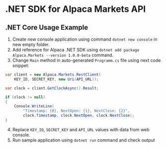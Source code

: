 # .NET SDK for Alpaca Markets API
## .NET Core Usage Example
1. Create new console application using command `dotnet new console` in new empty folder.
2. Add reference for Alpaca .NET SDK using `dotnet add package Alpaca.Markets --version 1.0.0-beta` command.
3. Change `Main` method in auto-generated `Programm.cs` file using next code snippet:
```cs
var client = new Alpaca.Markets.RestClient(
    KEY_ID, SECRET_KEY, new Uri(API_URL));

var clock = client.GetClockAsync().Result;

if (clock != null)
{
    Console.WriteLine(
        "Timestamp: {0}, NextOpen: {1}, NextClose: {2}",
        clock.Timestamp, clock.NextOpen, clock.NextClose);
}
```
4. Replace `KEY_ID`, `SECRET_KEY` and `API_URL` values with data from web console.
5. Run sample application using `dotnet run` command and check output
